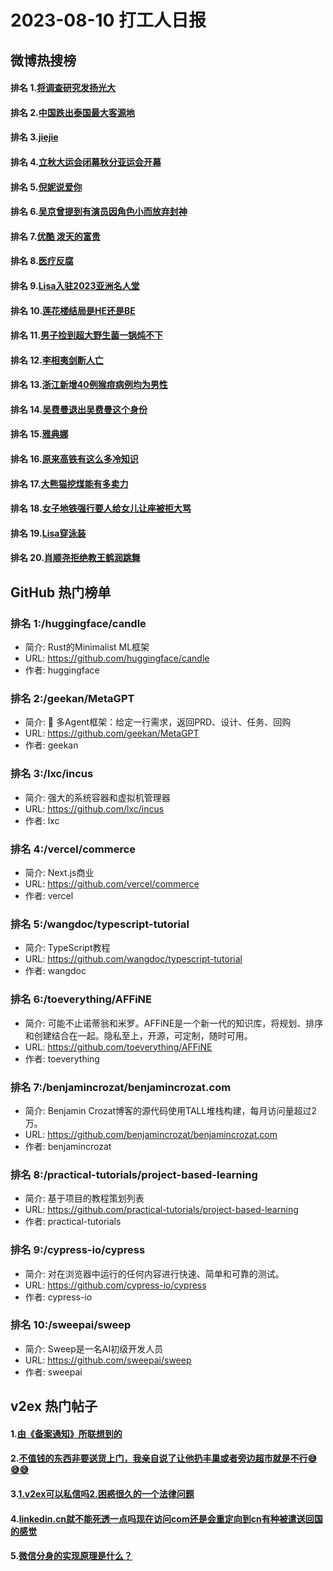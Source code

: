 # 2023-08-10 打工人日报


## 微博热搜榜

#### 排名 1.[将调查研究发扬光大](https://s.weibo.com/weibo?q=将调查研究发扬光大)
#### 排名 2.[中国跌出泰国最大客源地](https://s.weibo.com/weibo?q=中国跌出泰国最大客源地)
#### 排名 3.[jiejie](https://s.weibo.com/weibo?q=jiejie)
#### 排名 4.[立秋大运会闭幕秋分亚运会开幕](https://s.weibo.com/weibo?q=立秋大运会闭幕秋分亚运会开幕)
#### 排名 5.[倪妮说爱你](https://s.weibo.com/weibo?q=倪妮说爱你)
#### 排名 6.[吴京曾提到有演员因角色小而放弃封神](https://s.weibo.com/weibo?q=吴京曾提到有演员因角色小而放弃封神)
#### 排名 7.[优酷 泼天的富贵](https://s.weibo.com/weibo?q=优酷泼天的富贵)
#### 排名 8.[医疗反腐](https://s.weibo.com/weibo?q=医疗反腐)
#### 排名 9.[Lisa入驻2023亚洲名人堂](https://s.weibo.com/weibo?q=Lisa入驻2023亚洲名人堂)
#### 排名 10.[莲花楼结局是HE还是BE](https://s.weibo.com/weibo?q=莲花楼结局是HE还是BE)
#### 排名 11.[男子捡到超大野生菌一锅炖不下](https://s.weibo.com/weibo?q=男子捡到超大野生菌一锅炖不下)
#### 排名 12.[李相夷剑断人亡](https://s.weibo.com/weibo?q=李相夷剑断人亡)
#### 排名 13.[浙江新增40例猴痘病例均为男性](https://s.weibo.com/weibo?q=浙江新增40例猴痘病例均为男性)
#### 排名 14.[吴费曼退出吴费曼这个身份](https://s.weibo.com/weibo?q=吴费曼退出吴费曼这个身份)
#### 排名 15.[雅典娜](https://s.weibo.com/weibo?q=雅典娜)
#### 排名 16.[原来高铁有这么多冷知识](https://s.weibo.com/weibo?q=原来高铁有这么多冷知识)
#### 排名 17.[大熊猫挖煤能有多卖力](https://s.weibo.com/weibo?q=大熊猫挖煤能有多卖力)
#### 排名 18.[女子地铁强行要人给女儿让座被拒大骂](https://s.weibo.com/weibo?q=女子地铁强行要人给女儿让座被拒大骂)
#### 排名 19.[Lisa穿泳装](https://s.weibo.com/weibo?q=Lisa穿泳装)
#### 排名 20.[肖顺尧拒绝教王鹤润跳舞](https://s.weibo.com/weibo?q=肖顺尧拒绝教王鹤润跳舞)
## GitHub 热门榜单

### 排名 1:/huggingface/candle
- 简介: Rust的Minimalist ML框架
- URL: https://github.com/huggingface/candle
- 作者: huggingface 

### 排名 2:/geekan/MetaGPT
- 简介: 🌟 多Agent框架：给定一行需求，返回PRD、设计、任务、回购
- URL: https://github.com/geekan/MetaGPT
- 作者: geekan 

### 排名 3:/lxc/incus
- 简介: 强大的系统容器和虚拟机管理器
- URL: https://github.com/lxc/incus
- 作者: lxc 

### 排名 4:/vercel/commerce
- 简介: Next.js商业
- URL: https://github.com/vercel/commerce
- 作者: vercel 

### 排名 5:/wangdoc/typescript-tutorial
- 简介: TypeScript教程
- URL: https://github.com/wangdoc/typescript-tutorial
- 作者: wangdoc 

### 排名 6:/toeverything/AFFiNE
- 简介: 可能不止诺蒂翁和米罗。AFFiNE是一个新一代的知识库，将规划、排序和创建结合在一起。隐私至上，开源，可定制，随时可用。
- URL: https://github.com/toeverything/AFFiNE
- 作者: toeverything 

### 排名 7:/benjamincrozat/benjamincrozat.com
- 简介: Benjamin Crozat博客的源代码使用TALL堆栈构建，每月访问量超过2万。
- URL: https://github.com/benjamincrozat/benjamincrozat.com
- 作者: benjamincrozat 

### 排名 8:/practical-tutorials/project-based-learning
- 简介: 基于项目的教程策划列表
- URL: https://github.com/practical-tutorials/project-based-learning
- 作者: practical-tutorials 

### 排名 9:/cypress-io/cypress
- 简介: 对在浏览器中运行的任何内容进行快速、简单和可靠的测试。
- URL: https://github.com/cypress-io/cypress
- 作者: cypress-io 

### 排名 10:/sweepai/sweep
- 简介: Sweep是一名AI初级开发人员
- URL: https://github.com/sweepai/sweep
- 作者: sweepai 

## v2ex 热门帖子

#### 1.[由《备案通知》所联想到的](https://www.v2ex.com/t/963938#reply9)
#### 2.[不值钱的东西非要送货上门，我亲自说了让他扔丰巢或者旁边超市就是不行😅😅😅](https://www.v2ex.com/t/963936#reply3)
#### 3.[1.v2ex可以私信吗2.困惑很久的一个法律问题](https://www.v2ex.com/t/963939#reply0)
#### 4.[linkedin.cn就不能死透一点吗现在访问com还是会重定向到cn有种被遣送回国的感觉](https://www.v2ex.com/t/963940#reply0)
#### 5.[微信分身的实现原理是什么？](https://www.v2ex.com/t/963941#reply0)

